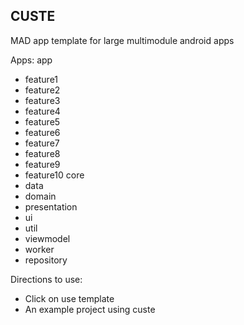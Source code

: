 ## CUSTE

MAD app template for large multimodule android apps

Apps: 
app
  - feature1
  - feature2
  - feature3
  - feature4
  - feature5
  - feature6
  - feature7
  - feature8
  - feature9
  - feature10
core
  - data
  - domain
  - presentation
  - ui
  - util
  - viewmodel
  - worker
  - repository




Directions to use:

- Click on use template
- An example project using custe
